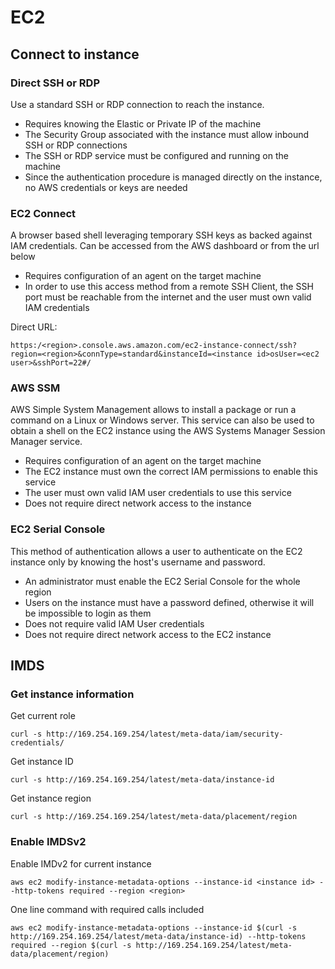 # EC2



## Connect to instance

### Direct SSH or RDP

Use a standard SSH or RDP connection to reach the instance.

* Requires knowing the Elastic or Private IP of the machine
* The Security Group associated with the instance must allow inbound SSH or RDP connections
* The SSH or RDP service must be configured and running on the machine
* Since the authentication procedure is managed directly on the instance, no AWS credentials or keys are needed

### EC2 Connect

A browser based shell leveraging temporary SSH keys as backed against IAM credentials. Can be accessed from the AWS dashboard or from the url below

* Requires configuration of an agent on the target machine
* In order to use this access method from a remote SSH Client, the SSH port must be reachable from the internet and the user must own valid IAM credentials

Direct URL:

```
https:/<region>.console.aws.amazon.com/ec2-instance-connect/ssh?region=<region>&connType=standard&instanceId=<instance id>osUser=<ec2 user>&sshPort=22#/
```

### AWS SSM

AWS Simple System Management allows to install a package or run a command on a Linux or Windows server. This service can also be used to obtain a shell on the EC2 instance using the AWS Systems Manager Session Manager service.

* Requires configuration of an agent on the target machine
* The EC2 instance must own the correct IAM permissions to enable this service
* The user must own valid IAM user credentials to use this service
* Does not require direct network access to the instance

### **EC2 Serial Console**

This method of authentication allows a user to authenticate on the EC2 instance only by knowing the host's username and password.

* An administrator must enable the EC2 Serial Console for the whole region
* Users on the instance must have a password defined, otherwise it will be impossible to login as them
* Does not require valid IAM User credentials
* Does not require direct network access to the EC2 instance

## IMDS

### Get instance information

Get current role

```
curl -s http://169.254.169.254/latest/meta-data/iam/security-credentials/ 
```

Get instance ID

```
curl -s http://169.254.169.254/latest/meta-data/instance-id
```

Get instance region

```
curl -s http://169.254.169.254/latest/meta-data/placement/region
```

### Enable IMDSv2

Enable IMDv2 for current instance

```
aws ec2 modify-instance-metadata-options --instance-id <instance id> --http-tokens required --region <region>
```

One line command with required calls included

```
aws ec2 modify-instance-metadata-options --instance-id $(curl -s http://169.254.169.254/latest/meta-data/instance-id) --http-tokens required --region $(curl -s http://169.254.169.254/latest/meta-data/placement/region)
```

